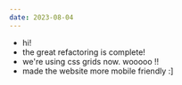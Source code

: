 ```yaml
---
date: 2023-08-04
---
```

- hi!
- the great refactoring is complete!
- we're using css grids now. wooooo !!
- made the website more mobile friendly :]
